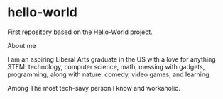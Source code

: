 # hello-world
First repository based on the Hello-World project.

About me

I am an aspiring Liberal Arts graduate in the US with a love for anything STEM: 
technology, computer science, math, messing with gadgets,
programming; along with nature, comedy, video games, and learning.

Among The most tech-savy person I know and workaholic.

